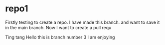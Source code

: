 # repo1
Firstly testing to create a repo.
I have made this branch.
and want to save it in the main branch.
Now I want to create a pull requ





Ting tang Hello 
this is branch number 3
I am enjoying
